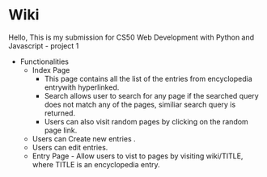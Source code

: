 # Wiki 


Hello, 
This is my submission for CS50 Web Development with Python and Javascript - project 1

+ Functionalities
  + Index Page 
    + This page contains all the list of the entries from encyclopedia entrywith hyperlinked. 
    + Search allows user to search for any page if the searched query does not match any of the pages, similiar search query is returned. 
    + Users can also visit random pages by clicking on the random page link.
  + Users can Create new entries .
  + Users can edit entries.
  + Entry Page - Allow users to vist to pages by visiting wiki/TITLE, where TITLE is an encyclopedia entry.

